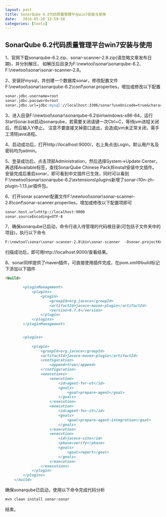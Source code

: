 ```yaml
---
layout: post
title: SonarQube 6.2代码质量管理平台win7安装与使用
date:   2016-05-26 12:59:58
categories: [tools]
---
```


## SonarQube 6.2代码质量管理平台win7安装与使用

1、官网下载sonarqube-6.2.zip、sonar-scanner-2.8.zip(请忽略文章发布日期)，并分别解压，
如解压后目录为F:\newtool\sonar\sonarqube-6.2、F:\newtool\sonar\sonar-scanner-2.8。

2、安装好mysql，并创建一个数据库sonar，修改配置文件F:\newtool\sonar\sonarqube-6.2\conf\sonar.properties，增加或修改以下配置

```markdown
sonar.jdbc.username=root
sonar.jdbc.password=root
sonar.jdbc.url=jdbc:mysql://localhost:3306/sonar?useUnicode=true&characterEncoding=utf8&rewriteBatchedStatements=true&useConfigs=maxPerformance&useSSL=false
```

3、进入目录F:\newtool\sonar\sonarqube-6.2\bin\windows-x86-64，运行StartSonar.bat启动sonarqube，若需要关闭请键一次Ctrl+C，等待jvm进程关闭后，然后输入Y停止。
注意不要直接叉掉窗口退出，会造成jvm未正常关闭，需手工清除java进程。

4、启动成功后，打开http://localhost:9000/，右上角点击Login，默认用户名及密码均为admin。

5、登录成功后，点击顶部Administration，然后选择System->Update Center，再选择Available标签，查找SonarQube Chinese Pack并install安装中文插件。
安装完成后重启sonar，即可看到中文插件已生效，同时可以看到F:\newtool\sonar\sonarqube-6.2\extensions\plugins新增了sonar-l10n-zh-plugin-1.13.jar插件包。

6、打开sonar scanner配置文件F:\newtool\sonar\sonar-scanner-2.8\conf\sonar-scanner.properties，增加或修改以下配置项即可

```markdown
sonar.host.url=http://localhost:9000
sonar.sourceEncoding=UTF-8
```

7、确保sonarqube已启动，命令行进入待管理的代码根目录(可包括子文件夹中的项目)，执行以下命令

```markdown
F:\newtool\sonar\sonar-scanner-2.8\bin\sonar-scanner  -Dsonar.projectKey=sonar:testproject -Dsonar.projectName=testproject -Dsonar.sources=.
```

扫描成功后，即可用http://localhost:9000/查看结果。

8、sonar同样提供了maven插件，可直接使用插件完成，在pom.xml中build标记下添加以下插件

```markdown
<build>

		<pluginManagement>
			<plugins>
				<plugin>
					<groupId>org.jacoco</groupId>
					<artifactId>jacoco-maven-plugin</artifactId>
					<version>0.7.8</version>
				</plugin>
			</plugins>
		</pluginManagement>


		<plugins>
			
			<plugin>
				<groupId>org.jacoco</groupId>
				<artifactId>jacoco-maven-plugin</artifactId>
				<configuration>
					<append>true</append>
				</configuration>
				<executions>
					<execution>
						<id>agent-for-ut</id>
						<goals>
							<goal>prepare-agent</goal>
						</goals>
					</execution>
					<execution>
						<id>agent-for-it</id>
						<goals>
							<goal>prepare-agent-integration</goal>
						</goals>
					</execution>
					<execution>
						<id>jacoco-site</id>
						<phase>verify</phase>
						<goals>
							<goal>report</goal>
						</goals>
					</execution>
				</executions>
			</plugin>
		</plugins>
	</build>
```

确保sonarqube已启动，使用以下命令完成代码分析

```markdown
mvn clean install sonar:sonar
```

结束。
